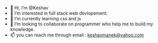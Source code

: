- 👋 Hi, I’m @Keshav
- 👀 I’m interested in full stack web devlopement.
- 🌱 I’m currently learning css and js
- 💞️ I’m looking to collaborate on programmer who help me to build my knowledge.
- 📫 you can reach me through email : keshavmanek@yahoo.com

<!---
Keshav12-cell/Keshav12-cell is a ✨ special ✨ repository because its `README.md` (this file) appears on your GitHub profile.
You can click the Preview link to take a look at your changes.
--->
